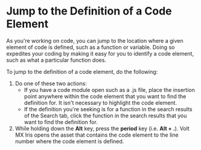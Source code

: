                          


Jump to the Definition of a Code Element
========================================

As you're working on code, you can jump to the location where a given element of code is defined, such as a function or variable. Doing so expedites your coding by making it easy for you to identify a code element, such as what a particular function does.

To jump to the definition of a code element, do the following:

1.  Do one of these two actions:
    *   If you have a code module open such as a .js file, place the insertion point anywhere within the code element that you want to find the definition for. It isn't necessary to highlight the code element.
    *   If the definition you're seeking is for a function in the search results of the Search tab, click the function in the search results that you want to find the definition for.
2.  While holding down the **Alt** key, press the **period** key (i.e. **Alt + .**). Volt MX Iris opens the asset that contains the code element to the line number where the code element is defined.

